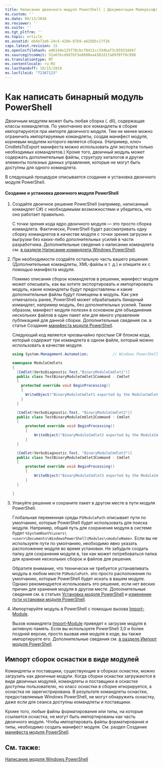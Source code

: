```yaml
---
title: Написание двоичного модуля PowerShell | Документация Майкрософт
ms.custom: ''
ms.date: 09/13/2016
ms.reviewer: ''
ms.suite: ''
ms.tgt_pltfrm: ''
ms.topic: article
ms.assetid: eb4e72e6-24c4-42b6-b7b9-a62585c17f26
caps.latest.revision: 15
ms.openlocfilehash: ed614de125f78cbcf8411cc334baf3c95933dd47
ms.sourcegitcommit: 52a67bcd9d7bf3e8600ea4302d1fa8970ff9c998
ms.translationtype: MT
ms.contentlocale: ru-RU
ms.lasthandoff: 10/15/2019
ms.locfileid: "72367123"
---
```

# <a name="how-to-write-a-powershell-binary-module"></a>Как написать бинарный модуль PowerShell

Двоичным модулем может быть любая сборка (. dll), содержащая классы командлетов. По умолчанию все командлеты в сборке импортируются при импорте двоичного модуля. Тем не менее можно ограничить импортируемые командлеты, создав манифест модуля, корневым модулем которого является сборка. (Например, ключ CmdletsToExport манифеста можно использовать для экспорта только необходимых командлетов.) Кроме того, двоичный модуль может содержать дополнительные файлы, структуру каталогов и другие элементы полезных данных управления, которые не могут быть доступны для одного командлета.

В следующей процедуре описывается создание и установка двоичного модуля PowerShell.

#### <a name="how-to-create-and-install-a-powershell-binary-module"></a>Создание и установка двоичного модуля PowerShell

1. Создайте двоичное решение PowerShell (например, написанный командлет C#) с необходимыми возможностями и убедитесь, что оно работает правильно.

   С точки зрения кода ядро двоичного модуля — это просто сборка командлета. Фактически, PowerShell будет рассматривать одну сборку командлетов в качестве модуля с точки зрения загрузки и выгрузки без каких-либо дополнительных усилий в части разработчика. Дополнительные сведения о написании командлета см. [в разделе Написание командлета Windows PowerShell](../cmdlet/writing-a-windows-powershell-cmdlet.md).

2. При необходимости создайте остальную часть вашего решения: (Дополнительные командлеты, XML-файлы и т. д.) и опишите их с помощью манифеста модуля.

   Помимо описания сборок командлетов в решении, манифест модуля может описывать, как вы хотите экспортировать и импортировать модуль, какие командлеты будут предоставлены и какие дополнительные файлы будут помещены в модуль.
   Как уже отмечалось ранее, PowerShell может обрабатывать бинарный командлет, например модуль, без дополнительных усилий.
   Таким образом, манифест модуля полезен в основном для объединения нескольких файлов в один пакет или для явного управления публикацией для данной сборки.
   Дополнительные сведения см. в статье Создание [манифеста модуля PowerShell](how-to-write-a-powershell-module-manifest.md).

   Следующий код является чрезвычайно простым C# блоком кода, который содержит три командлета в одном файле, который можно использовать в качестве модуля.

   ```csharp
   using System.Management.Automation;           // Windows PowerShell namespace.

   namespace ModuleCmdlets
   {
     [Cmdlet(VerbsDiagnostic.Test,"BinaryModuleCmdlet1")]
     public class TestBinaryModuleCmdlet1Command : Cmdlet
     {
       protected override void BeginProcessing()
       {
         WriteObject("BinaryModuleCmdlet1 exported by the ModuleCmdlets module.");
       }
     }

     [Cmdlet(VerbsDiagnostic.Test, "BinaryModuleCmdlet2")]
     public class TestBinaryModuleCmdlet2Command : Cmdlet
     {
         protected override void BeginProcessing()
         {
             WriteObject("BinaryModuleCmdlet2 exported by the ModuleCmdlets module.");
         }
     }

     [Cmdlet(VerbsDiagnostic.Test, "BinaryModuleCmdlet3")]
     public class TestBinaryModuleCmdlet3Command : Cmdlet
     {
         protected override void BeginProcessing()
         {
             WriteObject("BinaryModuleCmdlet3 exported by the ModuleCmdlets module.");
         }
     }

   }
   ```

3. Упакуйте решение и сохраните пакет в другом месте в пути модуля PowerShell.

   Глобальная переменная среды `PSModulePath` описывает пути по умолчанию, которые PowerShell будет использовать для поиска модуля. Например, общий путь для сохранения модуля в системе будет `%SystemRoot%\users\<user>\Documents\WindowsPowerShell\Modules\<moduleName>`. Если вы не используете пути по умолчанию, необходимо явно указать расположение модуля во время установки. Не забудьте создать папку для сохранения модуля в, так как может потребоваться папка для хранения нескольких сборок и файлов для решения.

   Обратите внимание, что технически не требуется устанавливать модуль в любом месте `PSModulePath`. это просто расположения по умолчанию, которые PowerShell будет искать в вашем модуле. Однако рекомендуется использовать это решение, если нет веских причин для хранения модуля в другом месте. Дополнительные сведения см. в статьях [Установка модуля PowerShell](./installing-a-powershell-module.md) и [изменение пути установки модуля PowerShell](./modifying-the-psmodulepath-installation-path.md).

4. Импортируйте модуль в PowerShell с помощью вызова [Import-Module](/powershell/module/Microsoft.PowerShell.Core/Import-Module).

   Вызов командлета [Import-Module](/powershell/module/Microsoft.PowerShell.Core/Import-Module) приведет к загрузке модуля в активную память. Если вы используете PowerShell 3,0 и более поздней версии, просто вызвав имя модуля в коде, вы также импортируете его. Дополнительные сведения см. [в разделе Импорт модуля PowerShell](./importing-a-powershell-module.md).

## <a name="importing-snap-in-assemblies-as-modules"></a>Импорт сборок оснастки в виде модулей

Командлеты и поставщики, существующие в сборках оснастки, можно загрузить как двоичные модули. Когда сборки оснастки загружаются в виде двоичных модулей, командлеты и поставщики в оснастке доступны пользователю, но класс оснастки в сборке игнорируется, а оснастка не зарегистрирована. В результате командлеты оснастки, предоставляемые Windows PowerShell, не могут обнаружить оснастку, даже если для сеанса доступны командлеты и поставщики.

Кроме того, любые файлы форматирования или типы, на которые ссылается оснастка, не могут быть импортированы как часть двоичного модуля.
Чтобы импортировать файлы форматирования и типы, необходимо создать манифест модуля.
См. раздел Создание [манифеста модуля PowerShell](how-to-write-a-powershell-module-manifest.md).

## <a name="see-also"></a>См. также:

[Написание модуля Windows PowerShell](./writing-a-windows-powershell-module.md)
